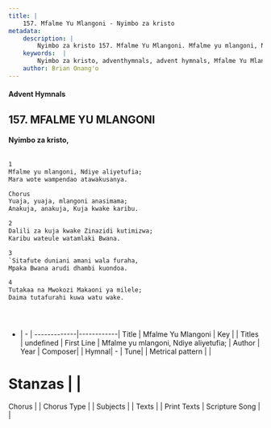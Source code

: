 ```yaml
---
title: |
    157. Mfalme Yu Mlangoni - Nyimbo za kristo
metadata:
    description: |
        Nyimbo za kristo 157. Mfalme Yu Mlangoni. Mfalme yu mlangoni, Ndiye aliyetufia;  Mara wote wampendao atawakusanya.  Chorus Yuaja, yuaja, mlangoni anasimama;  Anakuja, anakuja, Kuja kwake karibu.  
    keywords:  |
        Nyimbo za kristo, adventhymnals, advent hymnals, Mfalme Yu Mlangoni, Mfalme yu mlangoni, Ndiye aliyetufia; . 
    author: Brian Onang'o
---
```


#### Advent Hymnals
## 157. MFALME YU MLANGONI
####  Nyimbo za kristo,

```txt

1
Mfalme yu mlangoni, Ndiye aliyetufia; 
Mara wote wampendao atawakusanya.

Chorus
Yuaja, yuaja, mlangoni anasimama; 
Anakuja, anakuja, Kuja kwake karibu.

2
Dalili za kuja kwake Zinazidi kutimizwa; 
Karibu wateule watamlaki Bwana.

3
`Sitafute duniani amani wala furaha,
Mpaka Bwana arudi dhambi kuondoa.

4
Tutakaa na Mwokozi Makaoni ya milele; 
Daima tutafurahi kuwa watu wake.





```

- |   -  |
-------------|------------|
Title | Mfalme Yu Mlangoni |
Key |  |
Titles | undefined |
First Line | Mfalme yu mlangoni, Ndiye aliyetufia;  |
Author | 
Year | 
Composer| |
Hymnal|  - |
Tune|  |
Metrical pattern | |
# Stanzas |  |
Chorus |  |
Chorus Type |  |
Subjects | |
Texts |  |
Print Texts | 
Scripture Song |  |
    
